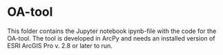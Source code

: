 # OA-tool

This folder contains the Jupyter notebook ipynb-file with the code for the OA-tool. The tool is developed in ArcPy and needs an installed version of ESRI ArcGIS Pro v. 2.8 or later to run. 
